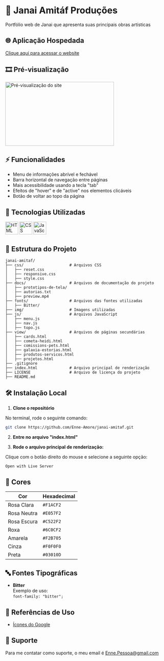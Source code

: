 # 🌟 Janai Amitáf Produções

 Portfólio web de Janai que apresenta suas principais obras artísticas


## 🌐 Aplicação Hospedada

 [Clique aqui para acessar o website](https://enne-amore.github.io/janai-amitaf/)


## 🎞️ Pré-visualização

 <img src="img/preview.gif" alt="Pré-visualização do site" width="340" height="200">


## ⚡ Funcionalidades

 - Menu de informações abrível e fechável
 - Barra horizontal de navegação entre páginas
 - Mais acessibilidade usando a tecla "tab"
 - Efeitos de "hover" e de "active" nos elementos  clicáveis
 - Botão de voltar ao topo da página


## 🚀 Tecnologias Utilizadas

 <p align="left">
   <img src="https://cdn.jsdelivr.net/gh/devicons/devicon/icons/html5/html5-original.svg" title="HTML" alt="HTML" width="40" height="40"/>
   <img src="https://upload.wikimedia.org/wikipedia/commons/thumb/a/ab/Official_CSS_Logo.svg/2048px-Official_CSS_Logo.svg.png" title="CSS" alt="CSS" width="40" height="40"/>
   <img src="https://cdn.jsdelivr.net/gh/devicons/devicon/icons/javascript/javascript-original.svg" title="JavaScript" alt="JavaScript" width="40" height="40"/>
 </p>


## 📂 Estrutura do Projeto

 ```plaintext
 janai-amitaf/
 ├── css/                    # Arquivos CSS
 │   ├── reset.css       
 │   ├── responsive.css  
 │   ├── style.css       
 ├── docs/                   # Arquivos de documentação do projeto
 │   ├── prototipos-de-tela/ 
 │   ├── autorias.txt
 │   ├── preview.mp4
 ├── fonts/                  # Arquivos das fontes utilizadas  
 │   ├── Bitter/
 ├── img/                    # Imagens utilizadas 
 ├── js/                     # Arquivos JavaScript
 │   ├── menu.js
 │   ├── nav.js
 │   ├── topo.js
 ├── view/                   # Arquivos de páginas secundárias
 │   ├── cards.html
 │   ├── cometa-heidi.html
 │   ├── comissions-pets.html
 │   ├── galaxia-estorias.html
 │   ├── produtos-servicos.html
 │   ├── projetos.html
 ├── .gitignore
 ├── index.html              # Arquivo principal de renderização
 ├── LICENSE                 # Arquivo de licença do projeto
 ├── README.md
 ```


## 🛠️ Instalação Local

 1. **Clone o repositório**
 
 No terminal, rode o seguinte comando:
 
 ```bash
 git clone https://github.com/Enne-Amore/janai-amitaf.git
 ```
 
 2. **Entre no arquivo "index.html"**
 
 3. **Rode o arquivo principal de renderização:**
 
 Clique com o botão direito do mouse e selecione a seguinte opção:
 
 ```bash
 Open with Live Server
 ```


## 🌈 Cores

 | Cor         | Hexadecimal |
 | ----------- | ----------- |
 | Rosa Clara  | `#F1ACF2`   |
 | Rosa Neutra | `#E057F2`   |
 | Rosa Escura | `#C522F2`   |
 | Roxa        | `#6C0CF2`   |
 | Amarela     | `#F2B705`   |
 | Cinza       | `#F0F0F0`   |
 | Preta       | `#03010D`   |


## 🔤 Fontes Tipográficas

 - **Bitter**  
   Exemplo de uso:  
   `font-family: "bitter";`


## 🌟 Referências de Uso

 - [Ícones do Google](https://fonts.googleapis.com/css2?family=Material+Symbols+Outlined:opsz,wght,FILL,GRAD@20..48,100..700,0..1,-50..200)


## 🔧 Suporte

 Para me contatar como suporte, o meu email é [Enne.Pessoa@gmail.com](mailto:Enne.Pessoa@gmail.com)

